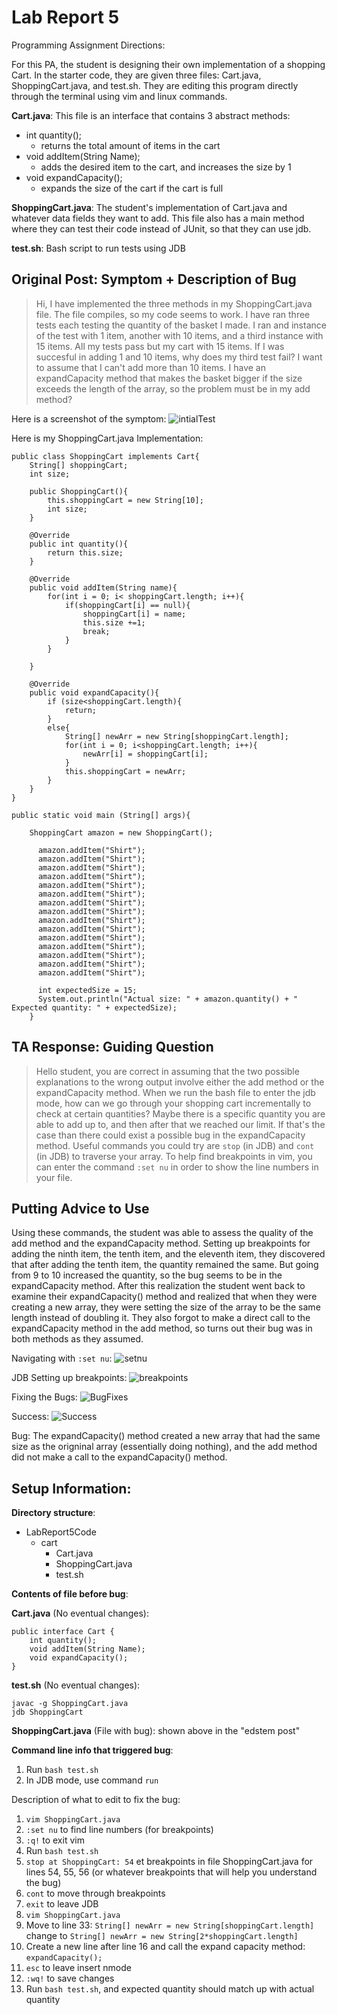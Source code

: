 # Lab Report 5
Programming Assignment Directions:

For this PA, the student is designing their own implementation of a shopping Cart. In the starter code, they are given three files: Cart.java, ShoppingCart.java, and test.sh. They are editing this program directly through the terminal using vim and linux commands.

**Cart.java**:
This file is an interface that contains 3 abstract methods:
- int quantity();
  - returns the total amount of items in the cart
- void addItem(String Name);
  -  adds the desired item to the cart, and increases the size by 1
- void expandCapacity();
  - expands the size of the cart if the cart is full

**ShoppingCart.java**:
The student's implementation of Cart.java and whatever data fields they want to add. This file also has a main method where they can test their code instead of JUnit, so that they can use jdb. 


**test.sh**:
Bash script to run tests using JDB


## Original Post: Symptom + Description of Bug 

> Hi, I have implemented the three methods in my ShoppingCart.java file. The file compiles, so my code seems to work. I have ran three tests each testing the quantity of the basket I made. I ran and instance of the test with 1 item, another with 10 items, and a third instance with 15 items. All my tests pass but my cart with 15 items. If I was succesful in adding 1 and 10 items, why does my third test fail? I want to assume that I can't add more than 10 items. I have an expandCapacity method that makes the basket bigger if the size exceeds the length of the array, so the problem must be in my add method?  
 
Here is a screenshot of the symptom:
![intialTest](lab5images/initialRun.png)

Here is my ShoppingCart.java Implementation:
```
public class ShoppingCart implements Cart{
    String[] shoppingCart;
    int size;

    public ShoppingCart(){
        this.shoppingCart = new String[10];
        int size; 
    }

    @Override
    public int quantity(){
        return this.size;
    }

    @Override
    public void addItem(String name){
        for(int i = 0; i< shoppingCart.length; i++){
            if(shoppingCart[i] == null){
                shoppingCart[i] = name;
                this.size +=1;
                break;
            }
        }

    }

    @Override
    public void expandCapacity(){
        if (size<shoppingCart.length){
            return;
        }
        else{
            String[] newArr = new String[shoppingCart.length];
            for(int i = 0; i<shoppingCart.length; i++){
                newArr[i] = shoppingCart[i];
            }
            this.shoppingCart = newArr;
        }
    }
}

public static void main (String[] args){

    ShoppingCart amazon = new ShoppingCart();

      amazon.addItem("Shirt");
      amazon.addItem("Shirt");
      amazon.addItem("Shirt");
      amazon.addItem("Shirt");
      amazon.addItem("Shirt");
      amazon.addItem("Shirt");
      amazon.addItem("Shirt");
      amazon.addItem("Shirt");
      amazon.addItem("Shirt");
      amazon.addItem("Shirt");
      amazon.addItem("Shirt");
      amazon.addItem("Shirt");
      amazon.addItem("Shirt");
      amazon.addItem("Shirt");
      amazon.addItem("Shirt");

      int expectedSize = 15;
      System.out.println("Actual size: " + amazon.quantity() + " Expected quantity: " + expectedSize);
    }
```

## TA Response: Guiding Question
> Hello student, you are correct in assuming that the two possible explanations to the wrong output involve either the add method or the expandCapacity method. When we run the bash file to enter the jdb mode, how can we go through your shopping cart incrementally to check at certain quantities? Maybe there is a specific quantity you are able to add up to, and then after that we reached our limit. If that's the case than there could exist a possible bug in the expandCapacity method. Useful commands you could try are `stop` (in JDB) and `cont` (in JDB) to traverse your array. To help find breakpoints in vim, you can enter the command `:set nu` in order to show the line numbers in your file. 


## Putting Advice to Use

Using these commands, the student was able to assess the quality of the add method and the expandCapacity method. Setting up breakpoints for adding the ninth item, the tenth item, and the eleventh item, they discovered that after adding the tenth item, the quantity remained the same. But going from 9 to 10 increased the quantity, so the bug seems to be in the expandCapacity method. After this realization the student went back to examine their expandCapacity() method and realized that when they were creating a new array, they were setting the size of the array to be the same length instead of doubling it. They also forgot to make a direct call to the expandCapacity method in the add method, so turns out their bug was in both methods as they assumed. 

Navigating with `:set nu`:
![setnu](lab5images/setnu.png)

JDB Setting up breakpoints:
![breakpoints](lab5images/545556.png)

Fixing the Bugs:
![BugFixes](lab5images/bugfixes.png)

Success:
![Success](lab5images/success.png)

Bug: The expandCapacity() method created a new array that had the same size as the origninal array (essentially doing nothing), and the add method did not make a call to the expandCapacity() method. 

## Setup Information:

**Directory structure**: 
- LabReport5Code
  - cart
    - Cart.java
    - ShoppingCart.java
    - test.sh

**Contents of file before bug**:

**Cart.java** (No eventual changes):
```
public interface Cart {
    int quantity();
    void addItem(String Name);
    void expandCapacity();
}
```
**test.sh** (No eventual changes): 
```
javac -g ShoppingCart.java
jdb ShoppingCart
```
**ShoppingCart.java** (File with bug): shown above in the "edstem post"

**Command line info that triggered bug**:
1) Run `bash test.sh`
2) In JDB mode, use command `run`

Description of what to edit to fix the bug:
1) `vim ShoppingCart.java`
2) `:set nu` to find line numbers (for breakpoints)
3) `:q!` to exit vim
4) Run `bash test.sh`
5) `stop at ShoppingCart: 54` et breakpoints in file ShoppingCart.java for lines 54, 55, 56 (or whatever breakpoints that will help you understand the bug) 
6) `cont` to move through breakpoints
7) `exit` to leave JDB
8) `vim ShoppingCart.java`
9) Move to line 33: `String[] newArr = new String[shoppingCart.length]` change to `String[] newArr = new String[2*shoppingCart.length]`
10) Create a new line after line 16 and call the expand capacity method: `expandCapacity();`
11) `esc` to leave insert nmode
12) `:wq!` to save changes
13) Run `bash test.sh`, and expected quantity should match up with actual quantity


